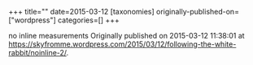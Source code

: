 +++
title=""
date=2015-03-12
[taxonomies]
originally-published-on=["wordpress"]
categories=[]
+++



no inline measurements
Originally published on 2015-03-12 11:38:01 at https://skyfromme.wordpress.com/2015/03/12/following-the-white-rabbit/noinline-2/.
